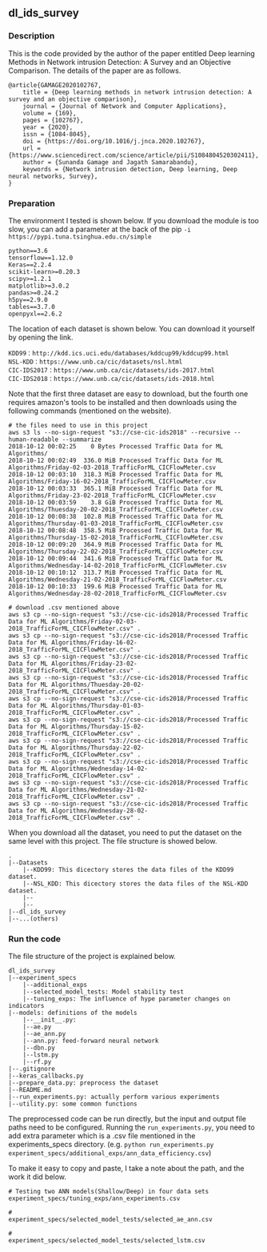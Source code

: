 ## dl_ids_survey

### Description

This is the code provided by the author of the paper entitled Deep learning Methods in Network intrusion Detection: 
A Survey and an Objective Comparison. The details of the paper are as follows.
```
@article{GAMAGE2020102767,
    title = {Deep learning methods in network intrusion detection: A survey and an objective comparison},
    journal = {Journal of Network and Computer Applications},
    volume = {169},
    pages = {102767},
    year = {2020},
    issn = {1084-8045},
    doi = {https://doi.org/10.1016/j.jnca.2020.102767},
    url = {https://www.sciencedirect.com/science/article/pii/S1084804520302411},
    author = {Sunanda Gamage and Jagath Samarabandu},
    keywords = {Network intrusion detection, Deep learning, Deep neural networks, Survey},
}
```

### Preparation
The environment I tested is shown below. If you download the module is too slow, 
you can add a parameter at the back of the pip `-i https://pypi.tuna.tsinghua.edu.cn/simple`
```
python==3.6
tensorflow==1.12.0
Keras==2.2.4
scikit-learn>=0.20.3
scipy>=1.2.1
matplotlib>=3.0.2
pandas>=0.24.2
h5py==2.9.0
tables==3.7.0
openpyxl==2.6.2
```

The location of each dataset is shown below. You can download it yourself by opening the link.
```
KDD99：http://kdd.ics.uci.edu/databases/kddcup99/kddcup99.html
NSL-KDD：https://www.unb.ca/cic/datasets/nsl.html
CIC-IDS2017：https://www.unb.ca/cic/datasets/ids-2017.html
CIC-IDS2018：https://www.unb.ca/cic/datasets/ids-2018.html
```

Note that the first three dataset are easy to download, but the fourth one requires amazon's tools to be installed
and then downloads using the following commands (mentioned on the website).

```
# the files need to use in this project
aws s3 ls --no-sign-request "s3://cse-cic-ids2018" --recursive --human-readable --summarize
2018-10-12 00:02:25    0 Bytes Processed Traffic Data for ML Algorithms/
2018-10-12 00:02:49  336.0 MiB Processed Traffic Data for ML Algorithms/Friday-02-03-2018_TrafficForML_CICFlowMeter.csv
2018-10-12 00:03:10  318.3 MiB Processed Traffic Data for ML Algorithms/Friday-16-02-2018_TrafficForML_CICFlowMeter.csv
2018-10-12 00:03:33  365.1 MiB Processed Traffic Data for ML Algorithms/Friday-23-02-2018_TrafficForML_CICFlowMeter.csv
2018-10-12 00:03:59    3.8 GiB Processed Traffic Data for ML Algorithms/Thuesday-20-02-2018_TrafficForML_CICFlowMeter.csv
2018-10-12 00:08:38  102.8 MiB Processed Traffic Data for ML Algorithms/Thursday-01-03-2018_TrafficForML_CICFlowMeter.csv
2018-10-12 00:08:48  358.5 MiB Processed Traffic Data for ML Algorithms/Thursday-15-02-2018_TrafficForML_CICFlowMeter.csv
2018-10-12 00:09:20  364.9 MiB Processed Traffic Data for ML Algorithms/Thursday-22-02-2018_TrafficForML_CICFlowMeter.csv
2018-10-12 00:09:44  341.6 MiB Processed Traffic Data for ML Algorithms/Wednesday-14-02-2018_TrafficForML_CICFlowMeter.csv
2018-10-12 00:10:12  313.7 MiB Processed Traffic Data for ML Algorithms/Wednesday-21-02-2018_TrafficForML_CICFlowMeter.csv
2018-10-12 00:10:33  199.6 MiB Processed Traffic Data for ML Algorithms/Wednesday-28-02-2018_TrafficForML_CICFlowMeter.csv

# download .csv mentioned above
aws s3 cp --no-sign-request "s3://cse-cic-ids2018/Processed Traffic Data for ML Algorithms/Friday-02-03-2018_TrafficForML_CICFlowMeter.csv" .
aws s3 cp --no-sign-request "s3://cse-cic-ids2018/Processed Traffic Data for ML Algorithms/Friday-16-02-2018_TrafficForML_CICFlowMeter.csv" .
aws s3 cp --no-sign-request "s3://cse-cic-ids2018/Processed Traffic Data for ML Algorithms/Friday-23-02-2018_TrafficForML_CICFlowMeter.csv" .
aws s3 cp --no-sign-request "s3://cse-cic-ids2018/Processed Traffic Data for ML Algorithms/Thuesday-20-02-2018_TrafficForML_CICFlowMeter.csv" .
aws s3 cp --no-sign-request "s3://cse-cic-ids2018/Processed Traffic Data for ML Algorithms/Thursday-01-03-2018_TrafficForML_CICFlowMeter.csv" .
aws s3 cp --no-sign-request "s3://cse-cic-ids2018/Processed Traffic Data for ML Algorithms/Thursday-15-02-2018_TrafficForML_CICFlowMeter.csv" .
aws s3 cp --no-sign-request "s3://cse-cic-ids2018/Processed Traffic Data for ML Algorithms/Thursday-22-02-2018_TrafficForML_CICFlowMeter.csv" .
aws s3 cp --no-sign-request "s3://cse-cic-ids2018/Processed Traffic Data for ML Algorithms/Wednesday-14-02-2018_TrafficForML_CICFlowMeter.csv" .
aws s3 cp --no-sign-request "s3://cse-cic-ids2018/Processed Traffic Data for ML Algorithms/Wednesday-21-02-2018_TrafficForML_CICFlowMeter.csv" .
aws s3 cp --no-sign-request "s3://cse-cic-ids2018/Processed Traffic Data for ML Algorithms/Wednesday-28-02-2018_TrafficForML_CICFlowMeter.csv" .
```

When you download all the dataset, you need to put the dataset on the same level with this project.
The file structure is showed below.
```
.
|--Datasets
    |--KDD99: This dicectory stores the data files of the KDD99 dataset.
    |--NSL_KDD: This dicectory stores the data files of the NSL-KDD dataset.
    |--
    |--
|--dl_ids_survey
|--...(others)
```

### Run the code

The file structure of the project is explained below.
```
dl_ids_survey
|--experiment_specs
    |--additional_exps
    |--selected_model_tests: Model stability test
    |--tuning_exps: The influence of hype parameter changes on indicators
|--models: definitions of the models
    |--__init__.py: 
    |--ae.py
    |--ae_ann.py
    |--ann.py: feed-forward neural network
    |--dbn.py
    |--lstm.py
    |--rf.py
|--.gitignore
|--keras_callbacks.py
|--prepare_data.py: preprocess the dataset
|--README.md
|--run_experiments.py: actually perform various experiments
|--utility.py: some common functions
```

The preprocessed code can be run directly, but the input and output file
paths need to be configured. Running the `run_experiments.py`, you need to add extra 
parameter which is a .csv file mentioned in the experiments_specs directory.
(e.g. `python run_experiments.py experiment_specs/additional_exps/ann_data_efficiency.csv`)

To make it easy to copy and paste, I take a note about the path, and the work
it did below.

```
# Testing two ANN models(Shallow/Deep) in four data sets 
experiment_specs/tuning_exps/ann_experiments.csv

# 
experiment_specs/selected_model_tests/selected_ae_ann.csv

# 
experiment_specs/selected_model_tests/selected_lstm.csv
```






